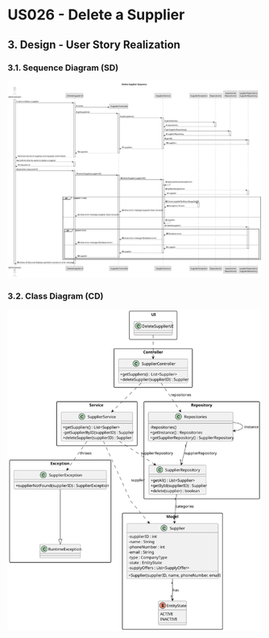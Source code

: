 # US026 - Delete a Supplier

## 3. Design - User Story Realization

### 3.1. Sequence Diagram (SD)

![Sequence Diagram](svg/us026-sequence-diagram.svg)

### 3.2. Class Diagram (CD)

![Class Diagram](svg/us026-class-diagram.svg)